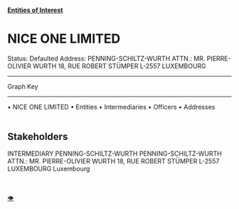 #### [Entities of Interest](/list.html)
<link rel="stylesheet" type="text/css" href="../../assets/style.css">

<style>
body{background-image:url("http://eoi-graphs.s3-website-eu-west-1.amazonaws.com/NICE_ONE_LIMITED.png");background-repeat: no-repeat;background-size: contain;}
.markdown>p>span{background-color: white;}
</style>

# NICE ONE LIMITED
<span>Status: Defaulted
Address: PENNING-SCHILTZ-WURTH ATTN.: MR. PIERRE-OLIVIER WURTH  18, RUE ROBERT STÜMPER  L-2557 LUXEMBOURG
</span>

---



<div class="legend">
Graph Key
<hr>
<span class="focus">• NICE ONE LIMITED</span>
<span class="entity">• Entities</span>
<span class="intermediary">• Intermediaries</span>
<span class="officer">• Officers</span>
<span class="address">• Addresses</span>
</div><br>


## Stakeholders
<span>INTERMEDIARY
PENNING-SCHILTZ-WURTH
PENNING-SCHILTZ-WURTH ATTN.: MR. PIERRE-OLIVIER WURTH  18, RUE ROBERT STÜMPER  L-2557 LUXEMBOURG
Luxembourg
</span>


<br><br><a class="contribute_button" href="Readme.md">👁</a>